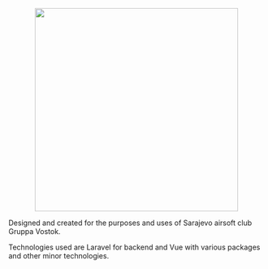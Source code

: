 <p align="center"><a href="https://laravel.com" target="_blank"><img src="https://raw.githubusercontent.com/laravel/art/master/logo-lockup/5%20SVG/2%20CMYK/1%20Full%20Color/laravel-logolockup-cmyk-red.svg" width="400"></a></p>

Designed and created for the purposes and uses of Sarajevo airsoft club Gruppa Vostok.

Technologies used are Laravel for backend and Vue with various packages and other minor technologies.
